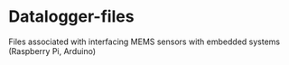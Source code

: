 # Datalogger-files
Files associated with interfacing MEMS sensors with embedded systems (Raspberry Pi, Arduino)
